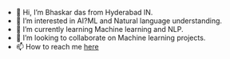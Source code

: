 - 👋 Hi, I’m Bhaskar das from Hyderabad IN.
- 👀 I’m interested in AI?ML and Natural language understanding.
- 🌱 I’m currently learning Machine learning and NLP.
- 💞️ I’m looking to collaborate on Machine learning projects.
- 📫 How to reach me [here](linktr.ee/ac2dc)
<!---
ac2dc/ac2dc is a ✨ special ✨ repository because its `README.md` (this file) appears on your GitHub profile.
You can click the Preview link to take a look at your changes.
--->
